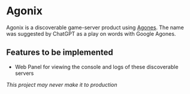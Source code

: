 # Agonix

Agonix is a discoverable game-server product using [Agones](https://agones.dev).
The name was suggested by ChatGPT as a play on words with Google Agones.

## Features to be implemented
- Web Panel for viewing the console and logs of these discoverable servers

*This project may never make it to production*
